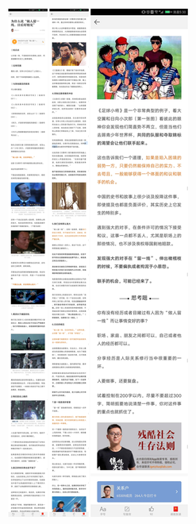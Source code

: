 ![](../../images/2017年06月/GX0615为什么说“做人留一线，日后好相见”.jpg)
![](../../images/2017年06月/GX0615为什么说“做人留一线，日后好相见”2.jpg)
![](../../images/2017年06月/GX0615为什么说“做人留一线，日后好相见”3.jpg)
